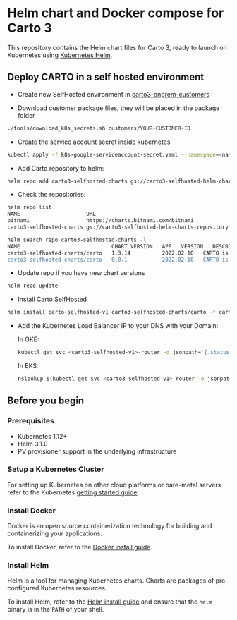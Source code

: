 # Helm chart and Docker compose for Carto 3

This repository contains the Helm chart files for Carto 3, ready to launch on Kubernetes using [Kubernetes Helm](https://github.com/helm/helm).

## Deploy CARTO in a self hosted environment

- Create new SelfHosted environment in [carto3-onprem-customers](https://github.com/CartoDB/carto3-onprem-customers)

- Download customer package files, they will be placed in the package folder

```bash
./tools/download_k8s_secrets.sh customers/YOUR-CUSTOMER-ID
```

- Create the service account secret inside kubernetes
```bash
kubectl apply -f k8s-google-serviceaccount-secret.yaml --namespace=<namespace>
```

- Add Carto repository to helm:

```bash
helm repo add carto3-selfhosted-charts gs://carto3-selfhosted-helm-charts-repository
```

- Check the repositories:

```bash
helm repo list
NAME                     URL                                          
bitnami                  https://charts.bitnami.com/bitnami           
carto3-selfhosted-charts gs://carto3-selfhosted-helm-charts-repository

helm search repo carto3-selfhosted-charts -l
NAME                             CHART VERSION   APP   VERSION   DESCRIPTION                                       
carto3-selfhosted-charts/carto   1.3.14          2022.02.10   CARTO is the world's leading Location Intellige...
carto3-selfhosted-charts/carto   0.0.1           2022.02.10   CARTO is the world's leading Location Intellige...
```

- Update repo if you have new chart versions
```bash
helm repo update
```

- Install Carto SelfHosted
```bash
helm install carto-selfhosted-v1 carto3-selfhosted-charts/carto -f carto-values.yaml -f carto-secrets.yaml
```

- Add the Kubernetes Load Balancer IP to your DNS with your Domain:

  In GKE:
  ```bash
  kubectl get svc <carto3-selfhosted-v1>-router -o jsonpath='{.status.loadBalancer.ingress.*.ip}'
  ```
  
  In EKS:
  ```bash
  nslookup $(kubectl get svc <carto3-selfhosted-v1>-router -o jsonpath='{.status.loadBalancer.ingress.*.hostname}')
  ```

## Before you begin

### Prerequisites

- Kubernetes 1.12+
- Helm 3.1.0
- PV provisioner support in the underlying infrastructure

### Setup a Kubernetes Cluster

For setting up Kubernetes on other cloud platforms or bare-metal servers refer to the Kubernetes [getting started guide](http://kubernetes.io/docs/getting-started-guides/).

### Install Docker

Docker is an open source containerization technology for building and containerizing your applications.

To install Docker, refer to the [Docker install guide](https://docs.docker.com/engine/install/).

### Install Helm

Helm is a tool for managing Kubernetes charts. Charts are packages of pre-configured Kubernetes resources.

To install Helm, refer to the [Helm install guide](https://github.com/helm/helm#install) and ensure that the `helm` binary is in the `PATH` of your shell.


